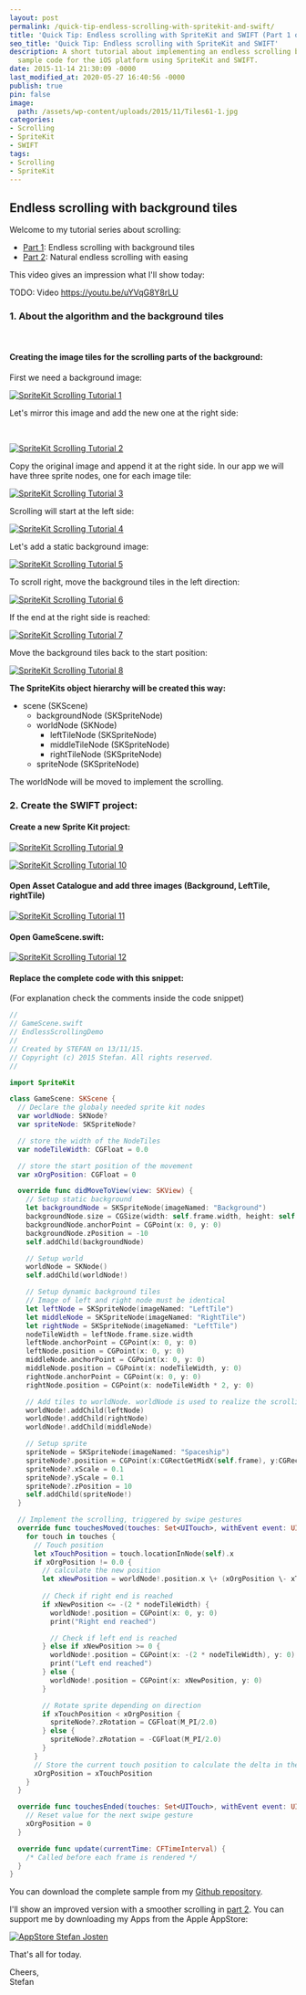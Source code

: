 ```yaml
---
layout: post
permalink: /quick-tip-endless-scrolling-with-spritekit-and-swift/
title: 'Quick Tip: Endless scrolling with SpriteKit and SWIFT (Part 1 of 2)'
seo_title: 'Quick Tip: Endless scrolling with SpriteKit and SWIFT'
description: A short tutorial about implementing an endless scrolling background and
  sample code for the iOS platform using SpriteKit and SWIFT.
date: 2015-11-14 21:30:09 -0000
last_modified_at: 2020-05-27 16:40:56 -0000
publish: true
pin: false
image:
  path: /assets/wp-content/uploads/2015/11/Tiles61-1.jpg
categories:
- Scrolling
- SpriteKit
- SWIFT
tags:
- Scrolling
- SpriteKit
---
```

## Endless scrolling with background tiles

Welcome to my tutorial series about scrolling:

  * [Part 1](/quick-tip-endless-scrolling-with-spritekit-and-swift): Endless scrolling with background tiles
  * [Part 2](/quick-tip-endless-scrolling-spritekit-swift-part-2-4): Natural endless scrolling with easing

This video gives an impression what I'll show today:

TODO: Video https://youtu.be/uYVqG8Y8rLU

### 1. About the algorithm and the background tiles

 

#### Creating the image tiles for the scrolling parts of the background:

First we need a background image:

[![SpriteKit Scrolling Tutorial 1](/assets/wp-content/uploads/2015/11/Tiles1.png)](/assets/wp-content/uploads/2015/11/Tiles11-1.jpg)

Let's mirror this image and add the new one at the right side:

 

[![SpriteKit Scrolling Tutorial 2](/assets/wp-content/uploads/2015/11/Tiles2.png)](/assets/wp-content/uploads/2015/11/Tiles21-1.jpg)

Copy the original image and append it at the right side. In our app we will have three sprite nodes, one for each image tile:

[![SpriteKit Scrolling Tutorial 3](/assets/wp-content/uploads/2015/11/Tiles3-1.jpg)](/assets/wp-content/uploads/2015/11/Tiles31.png)

Scrolling will start at the left side:

[![SpriteKit Scrolling Tutorial 4](/assets/wp-content/uploads/2015/11/Tiles4-1.jpg)](/assets/wp-content/uploads/2015/11/Tiles41.png)

Let's add a static background image:

[![SpriteKit Scrolling Tutorial 5](/assets/wp-content/uploads/2015/11/Tiles5-1.jpg)](/assets/wp-content/uploads/2015/11/Tiles51-1.jpg)

To scroll right, move the background tiles in the left direction:

[![SpriteKit Scrolling Tutorial 6](/assets/wp-content/uploads/2015/11/Tiles6-1.jpg)](/assets/wp-content/uploads/2015/11/Tiles61-1.jpg)

If the end at the right side is reached:

[![SpriteKit Scrolling Tutorial 7](/assets/wp-content/uploads/2015/11/Tiles7-1.jpg)](/assets/wp-content/uploads/2015/11/Tiles71-1.jpg)

Move the background tiles back to the start position:

[![SpriteKit Scrolling Tutorial 8](/assets/wp-content/uploads/2015/11/Tiles8-1.jpg)](/assets/wp-content/uploads/2015/11/Tiles81-1.jpg)

**The SpriteKits object hierarchy will be created this way:**

  * scene (SKScene) 
    * backgroundNode (SKSpriteNode)
    * worldNode (SKNode) 
      * leftTileNode (SKSpriteNode)
      * middleTileNode (SKSpriteNode)
      * rightTileNode (SKSpriteNode)
    * spriteNode (SKSpriteNode)



The worldNode will be moved to implement the scrolling.

### 2. Create the SWIFT project:

#### Create a new Sprite Kit project:

[![SpriteKit Scrolling Tutorial 9](/assets/wp-content/uploads/2015/11/Screen-Shot-2015-11-13-at-18.13.14.png)](/assets/wp-content/uploads/2015/11/Screen-Shot-2015-11-13-at-18.13.14.png)

[![SpriteKit Scrolling Tutorial 10](/assets/wp-content/uploads/2015/11/Screen-Shot-2015-11-13-at-18.14.00.png)](/assets/wp-content/uploads/2015/11/Screen-Shot-2015-11-13-at-18.14.00.png)

#### Open Asset Catalogue and add three images (Background, LeftTile, rightTile)

[![SpriteKit Scrolling Tutorial 11](/assets/wp-content/uploads/2015/11/Screen-Shot-2015-11-13-at-18.27.58-1.jpg)](/assets/wp-content/uploads/2015/11/Screen-Shot-2015-11-13-at-18.27.58-1.jpg)

#### Open GameScene.swift:

[![SpriteKit Scrolling Tutorial 12](/assets/wp-content/uploads/2015/11/Screen-Shot-2015-11-13-at-18.14.43-1.jpg)](/assets/wp-content/uploads/2015/11/Screen-Shot-2015-11-13-at-18.14.43-1.jpg)

#### Replace the complete code with this snippet:

(For explanation check the comments inside the code snippet) 

```swift
//
// GameScene.swift
// EndlessScrollingDemo
//
// Created by STEFAN on 13/11/15.
// Copyright (c) 2015 Stefan. All rights reserved.
//

import SpriteKit

class GameScene: SKScene {
  // Declare the globaly needed sprite kit nodes
  var worldNode: SKNode?
  var spriteNode: SKSpriteNode?

  // store the width of the NodeTiles
  var nodeTileWidth: CGFloat = 0.0

  // store the start position of the movement
  var xOrgPosition: CGFloat = 0

  override func didMoveToView(view: SKView) {
    // Setup static background
    let backgroundNode = SKSpriteNode(imageNamed: "Background")
    backgroundNode.size = CGSize(width: self.frame.width, height: self.frame.height)
    backgroundNode.anchorPoint = CGPoint(x: 0, y: 0)
    backgroundNode.zPosition = -10
    self.addChild(backgroundNode)

    // Setup world
    worldNode = SKNode()
    self.addChild(worldNode!)

    // Setup dynamic background tiles
    // Image of left and right node must be identical
    let leftNode = SKSpriteNode(imageNamed: "LeftTile")
    let middleNode = SKSpriteNode(imageNamed: "RightTile")
    let rightNode = SKSpriteNode(imageNamed: "LeftTile")
    nodeTileWidth = leftNode.frame.size.width
    leftNode.anchorPoint = CGPoint(x: 0, y: 0)
    leftNode.position = CGPoint(x: 0, y: 0)
    middleNode.anchorPoint = CGPoint(x: 0, y: 0)
    middleNode.position = CGPoint(x: nodeTileWidth, y: 0)
    rightNode.anchorPoint = CGPoint(x: 0, y: 0)
    rightNode.position = CGPoint(x: nodeTileWidth * 2, y: 0)

    // Add tiles to worldNode. worldNode is used to realize the scrolling
    worldNode!.addChild(leftNode)
    worldNode!.addChild(rightNode)
    worldNode!.addChild(middleNode)

    // Setup sprite
    spriteNode = SKSpriteNode(imageNamed: "Spaceship")
    spriteNode?.position = CGPoint(x:CGRectGetMidX(self.frame), y:CGRectGetMidY(self.frame))
    spriteNode?.xScale = 0.1
    spriteNode?.yScale = 0.1
    spriteNode?.zPosition = 10
    self.addChild(spriteNode!)
  }

  // Implement the scrolling, triggered by swipe gestures
  override func touchesMoved(touches: Set<UITouch>, withEvent event: UIEvent?) {
    for touch in touches {
      // Touch position
      let xTouchPosition = touch.locationInNode(self).x
      if xOrgPosition != 0.0 {
        // calculate the new position
        let xNewPosition = worldNode!.position.x \+ (xOrgPosition \- xTouchPosition)
        
        // Check if right end is reached
        if xNewPosition <= -(2 * nodeTileWidth) {
          worldNode!.position = CGPoint(x: 0, y: 0)
          print("Right end reached")

          // Check if left end is reached
        } else if xNewPosition >= 0 {
          worldNode!.position = CGPoint(x: -(2 * nodeTileWidth), y: 0)
          print("Left end reached")
        } else {
          worldNode!.position = CGPoint(x: xNewPosition, y: 0)
        }

        // Rotate sprite depending on direction
        if xTouchPosition < xOrgPosition {
          spriteNode?.zRotation = CGFloat(M_PI/2.0)
        } else {
          spriteNode?.zRotation = -CGFloat(M_PI/2.0)
        }
      }
      // Store the current touch position to calculate the delta in the next iteration
      xOrgPosition = xTouchPosition
    }
  }

  override func touchesEnded(touches: Set<UITouch>, withEvent event: UIEvent?) {
    // Reset value for the next swipe gesture
    xOrgPosition = 0
  }

  override func update(currentTime: CFTimeInterval) {
    /* Called before each frame is rendered */
  }
}
```

You can download the complete sample from my [Github repository](https://github.com/stfnjstn/EndlessScrollingDemo).

I'll show an improved version with a smoother scrolling in [part 2](/how-to-implement-a-space-shooter-with-spritekit-and-swift-part-4-collision-detection86). You can support me by downloading my Apps from the Apple AppStore:

[![AppStore Stefan Josten](/assets/wp-content/uploads/2015/11/AppStore1.png)](https://itunes.apple.com/developer/stefan-josten/id949662361)   
  
That's all for today.

Cheers,   
Stefan
